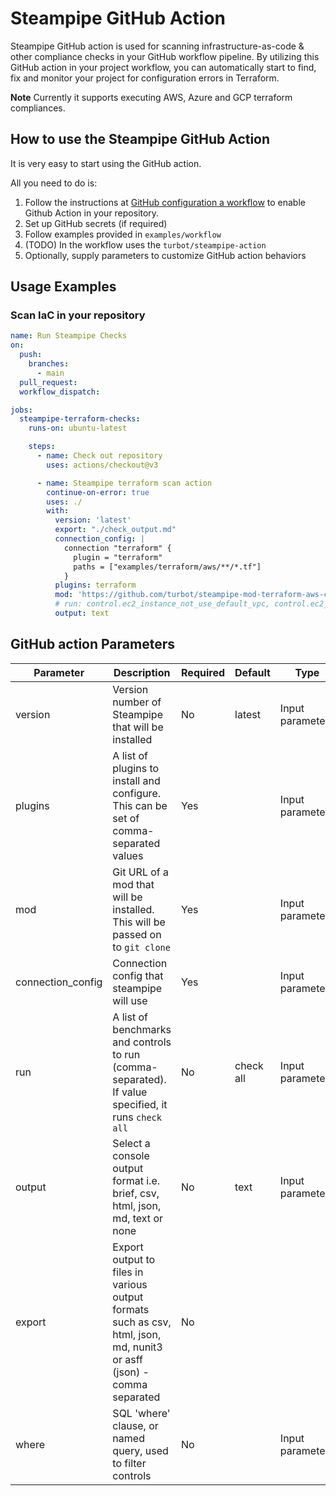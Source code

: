 # Steampipe GitHub Action

Steampipe GitHub action is used for scanning infrastructure-as-code & other compliance checks in your GitHub workflow pipeline. By utilizing this GitHub action in your project workflow, you can automatically start to find, fix and monitor your project for configuration errors in Terraform.

**Note** Currently it supports executing AWS, Azure and GCP terraform compliances.

## How to use the Steampipe GitHub Action

It is very easy to start using the GitHub action.

All you need to do is:

1. Follow the instructions at [GitHub configuration a workflow](https://help.github.com/en/actions/configuring-and-managing-workflows/configuring-a-workflow) to enable Github Action in your repository.
2. Set up GitHub secrets (if required)
3. Follow examples provided in `examples/workflow`
4. (TODO) In the workflow uses the `turbot/steampipe-action`
5. Optionally, supply parameters to customize GitHub action behaviors

## Usage Examples

### Scan IaC in your repository

```yaml
name: Run Steampipe Checks
on:
  push:
    branches:
      - main
  pull_request:
  workflow_dispatch:

jobs:
  steampipe-terraform-checks:
    runs-on: ubuntu-latest

    steps:
      - name: Check out repository
        uses: actions/checkout@v3

      - name: Steampipe terraform scan action
        continue-on-error: true
        uses: ./
        with:
          version: 'latest'
          export: "./check_output.md"
          connection_config: |
            connection "terraform" {
              plugin = "terraform"
              paths = ["examples/terraform/aws/**/*.tf"]
            }
          plugins: terraform
          mod: 'https://github.com/turbot/steampipe-mod-terraform-aws-compliance.git'
          # run: control.ec2_instance_not_use_default_vpc, control.ec2_ebs_default_encryption_enabled
          output: text
```

## GitHub action Parameters

| Parameter  | Description | Required | Default | Type |
| -----------| -------------------------------------------------------------------------------------------------------- | ------------- | ------------- | ------------- |
| version | Version number of Steampipe that will be installed | No | latest | Input parameter |
| plugins | A list of plugins to install and configure. This can be set of comma-separated values | Yes |  | Input parameter |
| mod | Git URL of a mod that will be installed. This will be passed on to `git clone` | Yes | | Input parameters |
| connection_config | Connection config that steampipe will use | Yes |  | Input parameters |
| run | A list of benchmarks and controls to run (comma-separated). If value specified, it runs  `check all` | No | check all | Input parameters |
| output | Select a console output format i.e. brief, csv, html, json, md, text or none | No | text | Input parameters |
| export | Export output to files in various output formats such as csv, html, json, md, nunit3 or asff (json) - comma separated | No | | |
| where | SQL 'where' clause, or named query, used to filter controls | No | | Input parameters |
